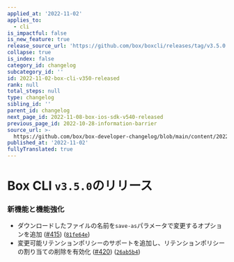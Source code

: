 ```yaml
---
applied_at: '2022-11-02'
applies_to:
  - cli
is_impactful: false
is_new_feature: true
release_source_url: 'https://github.com/box/boxcli/releases/tag/v3.5.0'
collapse: true
is_index: false
category_id: changelog
subcategory_id: ''
id: 2022-11-02-box-cli-v350-released
rank: null
total_steps: null
type: changelog
sibling_id: ''
parent_id: changelog
next_page_id: 2022-11-08-box-ios-sdk-v540-released
previous_page_id: 2022-10-28-information-barrier
source_url: >-
  https://github.com/box/box-developer-changelog/blob/main/content/2022/11-02-box-cli-v350-released.md
published_at: '2022-11-02'
fullyTranslated: true
---
```

# Box CLI `v3.5.0`のリリース

### 新機能と機能強化

* ダウンロードしたファイルの名前を`save-as`パラメータで変更するオプションを追加 ([#415][1]) ([`81fe64e`][2])
* 変更可能リテンションポリシーのサポートを追加し、リテンションポリシーの割り当ての削除を有効化 ([#420][3]) ([`26ab5b4`][4])

[1]: https://github.com/box/boxcli/issues/415

[2]: https://github.com/box/boxcli/commit/81fe64eb2891e7ab55564e2428f64f1129b468e8

[3]: https://github.com/box/boxcli/issues/420

[4]: https://github.com/box/boxcli/commit/26ab5b4d7ec49576fdac48abc025903622f8efe0
